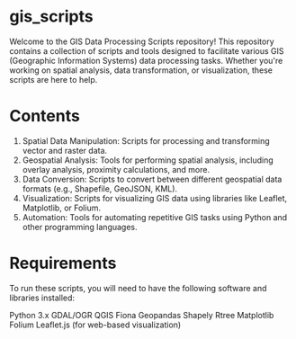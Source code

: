 # gis_scripts
Welcome to the GIS Data Processing Scripts repository! This repository contains a collection of scripts and tools designed to facilitate various GIS (Geographic Information Systems) data processing tasks. Whether you're working on spatial analysis, data transformation, or visualization, these scripts are here to help.

# Contents
1. Spatial Data Manipulation: Scripts for processing and transforming vector and raster data.
2. Geospatial Analysis: Tools for performing spatial analysis, including overlay analysis, proximity calculations, and more.
3. Data Conversion: Scripts to convert between different geospatial data formats (e.g., Shapefile, GeoJSON, KML).
4. Visualization: Scripts for visualizing GIS data using libraries like Leaflet, Matplotlib, or Folium.
5. Automation: Tools for automating repetitive GIS tasks using Python and other programming languages.

# Requirements
To run these scripts, you will need to have the following software and libraries installed:

Python 3.x
GDAL/OGR
QGIS
Fiona
Geopandas
Shapely
Rtree
Matplotlib
Folium
Leaflet.js (for web-based visualization)
